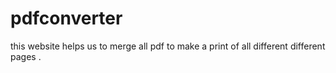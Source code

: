 # pdfconverter
this website helps us to merge all pdf to make a print of all different different pages .
